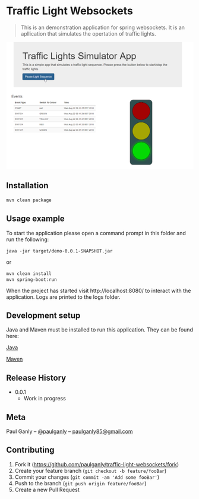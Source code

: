 # Traffic Light Websockets 
> This is an demonstration application for spring websockets. It is an apllication that simulates the opertation of traffic lights. 

![Screen](https://github.com/PaulGanly/traffic-light-websockets/blob/master/Screens/screen.png)

## Installation

```sh
mvn clean package
```

## Usage example

To start the application please open a command prompt in this folder and run the following:

```
java -jar target/demo-0.0.1-SNAPSHOT.jar
```

or

```
mvn clean install
mvn spring-boot:run
```

When the project has started visit http://localhost:8080/ to interact with the application.
Logs are printed to the logs folder.

## Development setup

Java and Maven must be installed to run this application. They can be found here:

[Java](http://www.oracle.com/technetwork/java/javase/downloads)

[Maven](https://maven.apache.org/download.cgi)

## Release History

* 0.0.1
    * Work in progress

## Meta

Paul Ganly – [@paulganly](https://twitter.com/paulganly) – paulganly85@gmail.com

## Contributing

1. Fork it (<https://github.com/paulganly/traffic-light-websockets/fork>)
2. Create your feature branch (`git checkout -b feature/fooBar`)
3. Commit your changes (`git commit -am 'Add some fooBar'`)
4. Push to the branch (`git push origin feature/fooBar`)
5. Create a new Pull Request